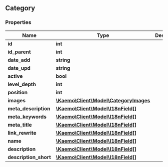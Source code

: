 ## Category

### Properties
Name | Type | Description | Notes
------------ | ------------- | ------------- | -------------
**id** | **int** |  | [optional] 
**id_parent** | **int** |  | [optional] 
**date_add** | **string** |  | [optional] 
**date_upd** | **string** |  | [optional] 
**active** | **bool** |  | [optional] 
**level_depth** | **int** |  | [optional] 
**position** | **int** |  | [optional] 
**images** | [**\Kaemo\Client\Model\CategoryImages**](#CategoryImages) |  | [optional] 
**meta_description** | [**\Kaemo\Client\Model\I18nField[]**](#I18nField) |  | [optional] 
**meta_keywords** | [**\Kaemo\Client\Model\I18nField[]**](#I18nField) |  | [optional] 
**meta_title** | [**\Kaemo\Client\Model\I18nField[]**](#I18nField) |  | [optional] 
**link_rewrite** | [**\Kaemo\Client\Model\I18nField[]**](#I18nField) |  | [optional] 
**name** | [**\Kaemo\Client\Model\I18nField[]**](#I18nField) |  | [optional] 
**description** | [**\Kaemo\Client\Model\I18nField[]**](#I18nField) |  | [optional] 
**description_short** | [**\Kaemo\Client\Model\I18nField[]**](#I18nField) |  | [optional] 


